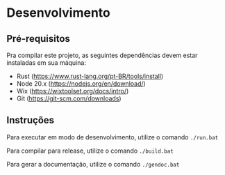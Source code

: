 # Desenvolvimento



## Pré-requisitos
Pra compilar este projeto, as seguintes dependências devem estar instaladas em sua máquina:

* Rust (https://www.rust-lang.org/pt-BR/tools/install)
* Node 20.x (https://nodejs.org/en/download/)
* Wix (https://wixtoolset.org/docs/intro/)
* Git (https://git-scm.com/downloads)

## Instruções
Para executar em modo de desenvolvimento, utilize o comando
```./run.bat```

Para compilar para release, utilize o comando
```./build.bat```

Para gerar a documentação, utilize o comando
```./gendoc.bat```